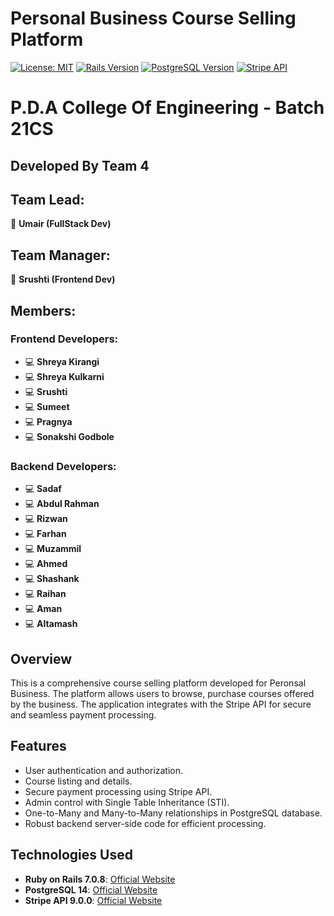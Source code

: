 # Personal Business Course Selling Platform

[![License: MIT](https://img.shields.io/badge/License-MIT-yellow.svg)](https://opensource.org/licenses/MIT)
[![Rails Version](https://img.shields.io/badge/Rails-7.0.8-red.svg)](https://rubyonrails.org/)
[![PostgreSQL Version](https://img.shields.io/badge/PostgreSQL-14.10-blue.svg)](https://www.postgresql.org/)
[![Stripe API](https://img.shields.io/badge/Stripe%20API-9.0.0-green.svg)](https://stripe.com/)

# P.D.A College Of Engineering - Batch 21CS

## Developed By Team 4

## Team Lead:

🚀 **Umair (FullStack Dev)**

## Team Manager:

🎨 **Srushti (Frontend Dev)**

## Members:

### Frontend Developers:

- 💻 **Shreya Kirangi**
- 💻 **Shreya Kulkarni**
- 💻 **Srushti**
- 💻 **Sumeet**
- 💻 **Pragnya**
- 💻 **Sonakshi Godbole**

### Backend Developers:

- 💻 **Sadaf**
- 💻 **Abdul Rahman**
- 💻 **Rizwan**
- 💻 **Farhan**
- 💻 **Muzammil**
- 💻 **Ahmed**
- 💻 **Shashank**
- 💻 **Raihan**
- 💻 **Aman**
- 💻 **Altamash**

## Overview

This is a comprehensive course selling platform developed for Peronsal Business. The platform allows users to browse, purchase courses offered by the business. The application integrates with the Stripe API for secure and seamless payment processing.

## Features

- User authentication and authorization.
- Course listing and details.
- Secure payment processing using Stripe API.
- Admin control with Single Table Inheritance (STI).
- One-to-Many and Many-to-Many relationships in PostgreSQL database.
- Robust backend server-side code for efficient processing.

## Technologies Used

- **Ruby on Rails 7.0.8**: [Official Website](https://rubyonrails.org/)
- **PostgreSQL 14**: [Official Website](https://www.postgresql.org/)
- **Stripe API 9.0.0**: [Official Website](https://stripe.com/)
